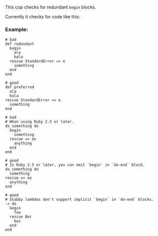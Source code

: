 This cop checks for redundant `begin` blocks.

Currently it checks for code like this:

### Example:

    # bad
    def redundant
      begin
        ala
        bala
      rescue StandardError => e
        something
      end
    end

    # good
    def preferred
      ala
      bala
    rescue StandardError => e
      something
    end

    # bad
    # When using Ruby 2.5 or later.
    do_something do
      begin
        something
      rescue => ex
        anything
      end
    end

    # good
    # In Ruby 2.5 or later, you can omit `begin` in `do-end` block.
    do_something do
      something
    rescue => ex
      anything
    end

    # good
    # Stabby lambdas don't support implicit `begin` in `do-end` blocks.
    -> do
      begin
        foo
      rescue Bar
        baz
      end
    end
